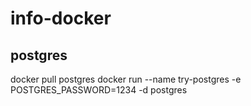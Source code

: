 # info-docker

## postgres
docker pull postgres
docker run --name try-postgres -e POSTGRES_PASSWORD=1234 -d postgres
